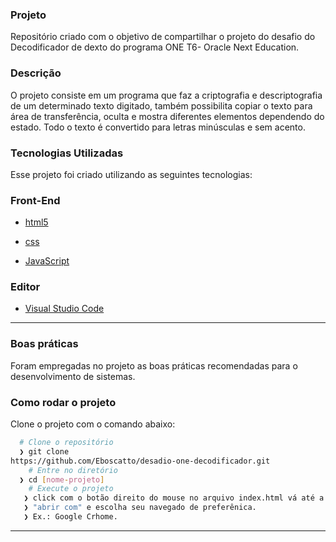 ### Projeto
Repositório criado com o objetivo de compartilhar o projeto do desafio do Decodificador de dexto do programa ONE T6- Oracle Next Education.
### Descrição
O projeto consiste em um programa que faz a criptografia e descriptografia de um determinado texto digitado, também possibilita copiar o texto para área de transferência, oculta e mostra diferentes elementos dependendo do estado. Todo o texto é convertido para letras minúsculas e sem acento.
### Tecnologias Utilizadas
Esse projeto foi criado utilizando as seguintes tecnologias:
### Front-End
- [html5](https://www.w3schools.com/html/)

- [css](https://www.w3schools.com/css/)

- [JavaScript](https://www.javascript.com/)

### Editor
- [Visual Studio Code](https://code.visualstudio.com/)

---

### Boas práticas
Foram empregadas no projeto as boas práticas recomendadas para o desenvolvimento de sistemas.

### Como rodar o projeto
Clone o projeto com o comando abaixo:
```bash
  # Clone o repositório
  ❯ git clone 
https://github.com/Eboscatto/desadio-one-decodificador.git
	# Entre no diretório
  ❯ cd [nome-projeto]
	# Execute o projeto
   ❯ click com o botão direito do mouse no arquivo index.html vá até a opção
   ❯ "abrir com" e escolha seu navegado de preferênica. 
   ❯ Ex.: Google Crhome.
```
---
